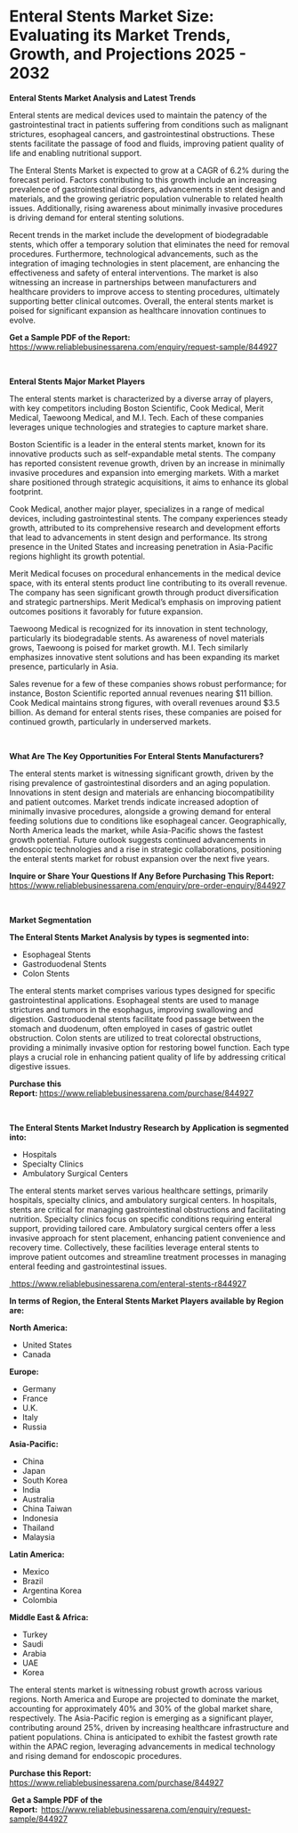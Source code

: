 <p><h1>Enteral Stents Market Size: Evaluating its Market Trends, Growth, and Projections 2025 - 2032</h1></p><p><strong>Enteral Stents Market Analysis and Latest Trends</strong></p>
<p><p>Enteral stents are medical devices used to maintain the patency of the gastrointestinal tract in patients suffering from conditions such as malignant strictures, esophageal cancers, and gastrointestinal obstructions. These stents facilitate the passage of food and fluids, improving patient quality of life and enabling nutritional support.</p><p>The Enteral Stents Market is expected to grow at a CAGR of 6.2% during the forecast period. Factors contributing to this growth include an increasing prevalence of gastrointestinal disorders, advancements in stent design and materials, and the growing geriatric population vulnerable to related health issues. Additionally, rising awareness about minimally invasive procedures is driving demand for enteral stenting solutions. </p><p>Recent trends in the market include the development of biodegradable stents, which offer a temporary solution that eliminates the need for removal procedures. Furthermore, technological advancements, such as the integration of imaging technologies in stent placement, are enhancing the effectiveness and safety of enteral interventions. The market is also witnessing an increase in partnerships between manufacturers and healthcare providers to improve access to stenting procedures, ultimately supporting better clinical outcomes. Overall, the enteral stents market is poised for significant expansion as healthcare innovation continues to evolve.</p></p>
<p><strong>Get a Sample PDF of the Report:&nbsp;</strong> <a href="https://www.reliablebusinessarena.com/enquiry/request-sample/844927?utm_campaign=1871&utm_medium=2&utm_source=Github&utm_content=ia&utm_term=13042025&utm_id=enteral-stents">https://www.reliablebusinessarena.com/enquiry/request-sample/844927</a></p>
<p>&nbsp;</p>
<p><strong>Enteral Stents Major Market Players</strong></p>
<p><p>The enteral stents market is characterized by a diverse array of players, with key competitors including Boston Scientific, Cook Medical, Merit Medical, Taewoong Medical, and M.I. Tech. Each of these companies leverages unique technologies and strategies to capture market share.</p><p>Boston Scientific is a leader in the enteral stents market, known for its innovative products such as self-expandable metal stents. The company has reported consistent revenue growth, driven by an increase in minimally invasive procedures and expansion into emerging markets. With a market share positioned through strategic acquisitions, it aims to enhance its global footprint.</p><p>Cook Medical, another major player, specializes in a range of medical devices, including gastrointestinal stents. The company experiences steady growth, attributed to its comprehensive research and development efforts that lead to advancements in stent design and performance. Its strong presence in the United States and increasing penetration in Asia-Pacific regions highlight its growth potential.</p><p>Merit Medical focuses on procedural enhancements in the medical device space, with its enteral stents product line contributing to its overall revenue. The company has seen significant growth through product diversification and strategic partnerships. Merit Medical’s emphasis on improving patient outcomes positions it favorably for future expansion.</p><p>Taewoong Medical is recognized for its innovation in stent technology, particularly its biodegradable stents. As awareness of novel materials grows, Taewoong is poised for market growth. M.I. Tech similarly emphasizes innovative stent solutions and has been expanding its market presence, particularly in Asia.</p><p>Sales revenue for a few of these companies shows robust performance; for instance, Boston Scientific reported annual revenues nearing $11 billion. Cook Medical maintains strong figures, with overall revenues around $3.5 billion. As demand for enteral stents rises, these companies are poised for continued growth, particularly in underserved markets.</p></p>
<p>&nbsp;</p>
<p><strong>What Are The Key Opportunities For Enteral Stents Manufacturers?</strong></p>
<p><p>The enteral stents market is witnessing significant growth, driven by the rising prevalence of gastrointestinal disorders and an aging population. Innovations in stent design and materials are enhancing biocompatibility and patient outcomes. Market trends indicate increased adoption of minimally invasive procedures, alongside a growing demand for enteral feeding solutions due to conditions like esophageal cancer. Geographically, North America leads the market, while Asia-Pacific shows the fastest growth potential. Future outlook suggests continued advancements in endoscopic technologies and a rise in strategic collaborations, positioning the enteral stents market for robust expansion over the next five years.</p></p>
<p><strong>Inquire or Share Your Questions If Any Before Purchasing This Report:</strong> <a href="https://www.reliablebusinessarena.com/enquiry/pre-order-enquiry/844927?utm_campaign=1871&utm_medium=2&utm_source=Github&utm_content=ia&utm_term=13042025&utm_id=enteral-stents">https://www.reliablebusinessarena.com/enquiry/pre-order-enquiry/844927</a></p>
<p>&nbsp;</p>
<p><strong>Market Segmentation</strong></p>
<p><strong>The Enteral Stents Market Analysis by types is segmented into:</strong></p>
<p><ul><li>Esophageal Stents</li><li>Gastroduodenal Stents</li><li>Colon Stents</li></ul></p>
<p><p>The enteral stents market comprises various types designed for specific gastrointestinal applications. Esophageal stents are used to manage strictures and tumors in the esophagus, improving swallowing and digestion. Gastroduodenal stents facilitate food passage between the stomach and duodenum, often employed in cases of gastric outlet obstruction. Colon stents are utilized to treat colorectal obstructions, providing a minimally invasive option for restoring bowel function. Each type plays a crucial role in enhancing patient quality of life by addressing critical digestive issues.</p></p>
<p><strong>Purchase this Report:&nbsp;</strong><a href="https://www.reliablebusinessarena.com/purchase/844927?utm_campaign=1871&utm_medium=2&utm_source=Github&utm_content=ia&utm_term=13042025&utm_id=enteral-stents">https://www.reliablebusinessarena.com/purchase/844927</a></p>
<p>&nbsp;</p>
<p><strong>The Enteral Stents Market Industry Research by Application is segmented into:</strong></p>
<p><ul><li>Hospitals</li><li>Specialty Clinics</li><li>Ambulatory Surgical Centers</li></ul></p>
<p><p>The enteral stents market serves various healthcare settings, primarily hospitals, specialty clinics, and ambulatory surgical centers. In hospitals, stents are critical for managing gastrointestinal obstructions and facilitating nutrition. Specialty clinics focus on specific conditions requiring enteral support, providing tailored care. Ambulatory surgical centers offer a less invasive approach for stent placement, enhancing patient convenience and recovery time. Collectively, these facilities leverage enteral stents to improve patient outcomes and streamline treatment processes in managing enteral feeding and gastrointestinal issues.</p></p>
<p><a href="https://www.reliablebusinessarena.com/enteral-stents-r844927?utm_campaign=1871&utm_medium=2&utm_source=Github&utm_content=ia&utm_term=13042025&utm_id=enteral-stents">&nbsp;https://www.reliablebusinessarena.com/enteral-stents-r844927</a></p>
<p><strong>In terms of Region, the Enteral Stents Market Players available by Region are:</strong></p>
<p>
    <p> <strong> North America: </strong>
        <ul>
            <li>United States</li>
            <li>Canada</li>
        </ul>
        </p> 
    <p> <strong> Europe: </strong>
        <ul>
            <li>Germany</li>
            <li>France</li>
            <li>U.K.</li>
            <li>Italy</li>
            <li>Russia</li>
        </ul>
        </p> 
    <p> <strong> Asia-Pacific: </strong>
        <ul>
            <li>China</li>
            <li>Japan</li>
            <li>South Korea</li>
            <li>India</li>
            <li>Australia</li>
            <li>China Taiwan</li>
            <li>Indonesia</li>
            <li>Thailand</li>
            <li>Malaysia</li>
        </ul>
        </p> 
    <p> <strong> Latin America: </strong>
        <ul>
            <li>Mexico</li>
            <li>Brazil</li>
            <li>Argentina Korea</li>
            <li>Colombia</li>
        </ul>
        </p> 
    <p> <strong> Middle East & Africa: </strong>
        <ul>
            <li>Turkey</li>
            <li>Saudi</li>
            <li>Arabia</li>
            <li>UAE</li>
            <li>Korea</li>
        </ul>
    </p>
    </p>
<p><p>The enteral stents market is witnessing robust growth across various regions. North America and Europe are projected to dominate the market, accounting for approximately 40% and 30% of the global market share, respectively. The Asia-Pacific region is emerging as a significant player, contributing around 25%, driven by increasing healthcare infrastructure and patient populations. China is anticipated to exhibit the fastest growth rate within the APAC region, leveraging advancements in medical technology and rising demand for endoscopic procedures.</p></p>
<p><strong>Purchase this Report: </strong><a href="https://www.reliablebusinessarena.com/purchase/844927?utm_campaign=1871&utm_medium=2&utm_source=Github&utm_content=ia&utm_term=13042025&utm_id=enteral-stents">https://www.reliablebusinessarena.com/purchase/844927</a></p>
<p>&nbsp;<strong>Get a Sample PDF of the Report:&nbsp;&nbsp;</strong><a href="https://www.reliablebusinessarena.com/enquiry/request-sample/844927?utm_campaign=1871&utm_medium=2&utm_source=Github&utm_content=ia&utm_term=13042025&utm_id=enteral-stents">https://www.reliablebusinessarena.com/enquiry/request-sample/844927</a></p>
<p><strong></strong></p>
<p><p></p><p></p><p></p></p>